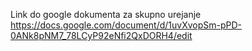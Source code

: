 Link do google dokumenta za skupno urejanje
https://docs.google.com/document/d/1uvXvopSm-pPD-0ANk8pNM7_78LCyP92eNfi2QxDORH4/edit